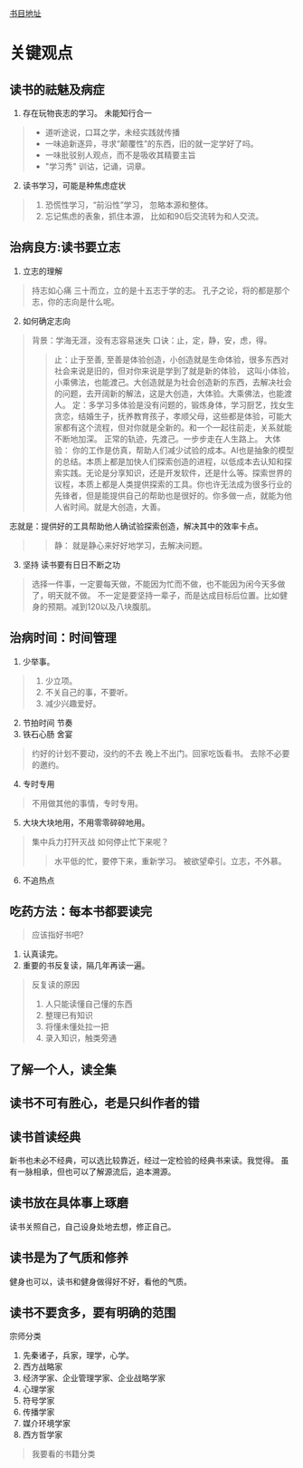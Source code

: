 [书目地址](https://www.dedao.cn/ebook/reader?id=DGgybmrKYXmzPQ5bgJEjMdeOxDlyn0M8GxLw2GaRN8k4p6B1oArL9Z7qvVRp8O12)
# 关键观点
## 读书的祛魅及病症
1. 存在玩物丧志的学习。 未能知行合一
> * 道听途说，口耳之学，未经实践就传播
> * 一味追新逐异，寻求“颠覆性”的东西，旧的就一定学好了吗。
> * 一味批驳别人观点，而不是吸收其精要主旨
> * "学习秀" 训诂，记诵，词章。
2. 读书学习，可能是种焦虑症状
> 1. 恐慌性学习，“前沿性”学习， 忽略本源和整体。
> 2. 忘记焦虑的表象，抓住本源， 比如和90后交流转为和人交流。

## 治病良方:读书要立志
1. 立志的理解
> 持志如心痛
> 三十而立，立的是十五志于学的志。 孔子之论，将的都是那个志，你的志向是什么呢。
2. 如何确定志向
> 背景：学海无涯，没有志容易迷失
> 口诀：止，定，静，安，虑，得。 
>> 止：止于至善, 至善是体验创造，小创造就是生命体验，很多东西对社会来说是旧的，但对你来说是学到了就是新的体验， 这叫小体验，小乘佛法，也能渡己。大创造就是为社会创造新的东西，去解决社会的问题，去开阔新的解法，这是大创造，大体验。大乘佛法，也能渡人。
>> 定：多学习多体验是没有问题的，锻炼身体，学习厨艺，找女生贪恋，结婚生子，抚养教育孩子，孝顺父母，这些都是体验，可能大家都有这个流程，但对你就是全新的。和一个一起往前走，关系就能不断地加深。  正常的轨迹，先渡己。一步步走在人生路上。
大体验： 你的工作是仿真，帮助人们减少试验的成本。AI也是抽象的模型的总结。本质上都是加快人们探索创造的进程，以低成本去认知和探索实践。无论是分享知识，还是开发软件，还是什么等。探索世界的议程，本质上都是人类提供探索的工具。你也许无法成为很多行业的先锋者，但是能提供自己的帮助也是很好的。你多做一点，就能为他人省时间。就是大创造，大善。

志就是：提供好的工具帮助他人确试验探索创造，解决其中的效率卡点。
>> 静： 就是静心来好好地学习，去解决问题。

3. 坚持 读书要有日日不断之功
> 选择一件事，一定要每天做，不能因为忙而不做，也不能因为闲今天多做了，明天就不做。
> 不一定是要坚持一辈子，而是达成目标后位置。比如健身的预期。减到120以及八块腹肌。

## 治病时间：时间管理
1. 少举事。
> 1. 少立项。
> 2. 不关自己的事，不要听。
> 3. 减少兴趣爱好。
2. 节拍时间 节奏
3. 铁石心肠 舍宴
> 约好的计划不要动，没约的不去
> 晚上不出门。回家吃饭看书。
> 去除不必要的邀约。
4. 专时专用
> 不用做其他的事情，专时专用。
5. 大块大块地用，不用零零碎碎地用。
> 集中兵力打歼灭战
>如何停止忙下来呢？
>> 水平低的忙，要停下来，重新学习。
>> 被欲望牵引。立志，不外慕。
6. 不追热点

## 吃药方法：每本书都要读完
> 应该指好书吧?

1. 认真读完。
2. 重要的书反复读，隔几年再读一遍。
> 反复读的原因
> 1. 人只能读懂自己懂的东西
> 2. 整理已有知识
> 3. 将懂未懂处拉一把
> 4. 录入知识，触类旁通

## 了解一个人，读全集

## 读书不可有胜心，老是只纠作者的错

## 读书首读经典
新书也未必不经典，可以选比较靠近，经过一定检验的经典书来读。我觉得。
虽有一脉相承，但也可以了解源流后，追本溯源。
## 读书放在具体事上琢磨
读书关照自己，自己设身处地去想，修正自己。
## 读书是为了气质和修养
健身也可以，读书和健身做得好不好，看他的气质。
## 读书不要贪多，要有明确的范围
宗师分类
1. 先秦诸子，兵家，理学，心学。
2. 西方战略家
3. 经济学家、企业管理学家、企业战略学家
4. 心理学家
5. 符号学家
6. 传播学家
7. 媒介环境学家
8. 西方哲学家
> 我要看的书籍分类
